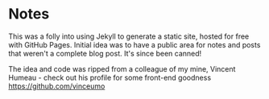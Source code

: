 # Notes

This was a folly into using Jekyll to generate a static site, hosted for free with GitHub Pages. Initial idea was to have a public area for notes and posts that weren't a complete blog post. It's since been canned!


The idea and code was ripped from a colleague of my mine, Vincent Humeau - check out his profile for some front-end goodness https://github.com/vinceumo
